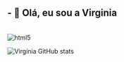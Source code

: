 ## - 👋 Olá, eu sou a Virginia

<div style="display:inline_block"><br>
  <img align="center" alt="html5" src="https://img.shields.io/badge/HTML-239120?style=for-the-badge&logo=html5&logoColor=white"/>
</div>

![Virgínia GitHub stats](https://github-readme-stats.vercel.app/api?username=VirginiaSlv&show_icons=true&theme=radical)
